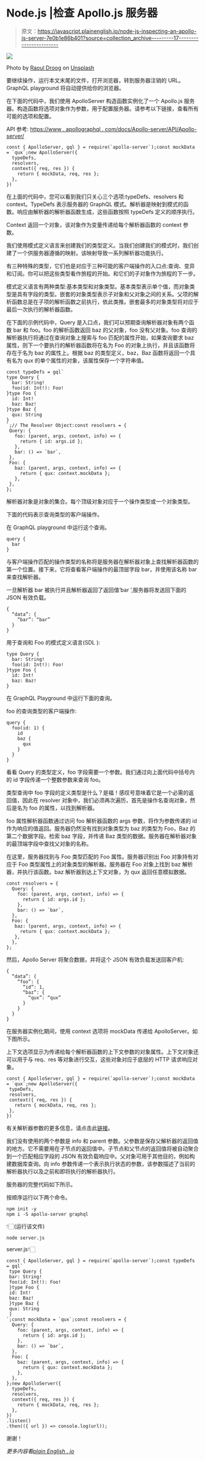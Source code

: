 # Node.js |检查 Apollo.js 服务器

> 原文：<https://javascript.plainenglish.io/node-js-inspecting-an-apollo-js-server-7e0b1e86b401?source=collection_archive---------17----------------------->

![](img/4dd7a0ba5de7c008681f95c8ecfa8d81.png)

Photo by [Raoul Droog](https://unsplash.com/@raouldroog?utm_source=medium&utm_medium=referral) on [Unsplash](https://unsplash.com?utm_source=medium&utm_medium=referral)

要继续操作，运行本文末尾的文件，打开浏览器，转到服务器注销的 URL。GraphQL playground 将自动提供给你的浏览器。

在下面的代码中，我们使用 ApolloServer 构造函数实例化了一个 Apollo.js 服务器。构造函数将选项对象作为参数，用于配置服务器。请参考以下链接，查看所有可能的选项和配置。

API 参考:
[https://www . apollographql . com/docs/Apollo-server/API/Apollo-server/](https://www.apollographql.com/docs/apollo-server/api/apollo-server/)

```
const { ApolloServer, gql } = require(`apollo-server`);const mockData = `qux`;new ApolloServer({
  typeDefs,
  resolvers,
  context({ req, res }) {
    return { mockData, req, res };
  },
})
```

在上面的代码中，您可以看到我们只关心三个选项:typeDefs、resolvers 和 context。TypeDefs 表示服务器的 GraphQL 模式。解析器是映射到模式的函数。响应由解析器的解析器函数生成，这些函数按照 typeDefs 定义的顺序执行。

Context 返回一个对象，该对象作为变量传递给每个解析器函数的 context 参数。

我们使用模式定义语言来创建我们的类型定义。当我们创建我们的模式时，我们创建了一个供服务器遵循的映射。该映射导致一系列解析器功能执行。

有三种特殊的类型，它们也是对应于三种可能的客户端操作的入口点:查询、变异和订阅。你可以把这些类型看作旅程的开始。和它们的子对象作为旅程的下一步。

模式定义语言有两种类型:基本类型和对象类型。基本类型表示单个值，而对象类型是具有字段的类型。嵌套的对象类型表示子对象和父对象之间的关系。父项的解析函数总是在子项的解析函数之前执行，依此类推。嵌套最多的对象类型将对应于最后一次执行的解析器函数。

在下面的示例代码中，Query 是入口点，我们可以预期查询解析器对象有两个函数 bar 和 foo。foo 的解析函数返回 baz 的父对象，foo 没有父对象。foo 查询的解析器执行将通过在查询对象上搜索与 foo 匹配的属性开始，如果查询要求 baz 属性，则下一个要执行的解析器函数将在名为 Foo 的对象上执行，并且该函数将存在于名为 baz 的属性上。根据 baz 的类型定义，baz，Baz 函数将返回一个具有名为 qux 的单个属性的对象，该属性保存一个字符串值。

```
const typeDefs = gql`
type Query {
  bar: String!
  foo(id: Int!): Foo!
}type Foo {
  id: Int!
  baz: Baz!
}type Baz {
  qux: String
}
`;// The Resolver Object:const resolvers = {
 Query: {
   foo: (parent, args, context, info) => {
     return { id: args.id };
   },
   bar: () => `bar`,
 },
 Foo: {
   baz: (parent, args, context, info) => {
     return { qux: context.mockData };
   },
 },
};
```

解析器对象是对象的集合。每个顶级对象对应于一个操作类型或一个对象类型。

下面的代码表示查询类型的客户端操作。

在 GraphQL playground 中运行这个查询。

```
query {
  bar
}
```

与客户端操作匹配的操作类型的名称将是服务器在解析器对象上查找解析器函数的第一个位置。接下来，它将查看客户端操作的最顶层字段 bar，并使用该名称 bar 来查找解析器。

一旦解析器 bar 被执行并且解析器返回了返回值‘bar ’,服务器将发送回下面的 JSON 有效负载。

```
{
  “data”: {
    “bar”: “bar”
  }
}
```

用于查询和 Foo 的模式定义语言(SDL ):

```
type Query {
  bar: String!
  foo(id: Int!): Foo!
}type Foo {
  id: Int!
  baz: Baz!
}
```

在 GraphQL Playground 中运行下面的查询。

foo 的查询类型的客户端操作:

```
query {
  foo(id: 1) {
    id
    baz {
      qux
    }
  }
}
```

看看 Query 的类型定义，foo 字段需要一个参数。我们通过向上面代码中括号内的 id 字段传递一个整数参数来查询 foo。

类型查询中 foo 字段的定义类型是什么？是福！感叹号意味着它是一个必需的返回值，因此在 resolver 对象中，我们必须再次遍历，首先是操作名查询对象，然后是名为 foo 的属性，以找到解析器。

foo 属性解析器函数通过访问 foo 解析器函数的 args 参数，将作为参数传递的 id 作为响应的值返回。服务器仍然没有找到对象类型为 baz 的类型为 Foo，Baz 的第二个数据字段。检索 baz 字段，并传递 Baz 类型的数据。服务器在解析器对象的最顶端字段中查找父对象的名称。

在这里，服务器找到与 Foo 类型匹配的 Foo 属性。服务器识别出 Foo 对象持有对应于 Foo 类型属性上的对象类型的解析器。服务器在 Foo 对象上找到 baz 解析器，并执行该函数。baz 解析器到达上下文对象，为 qux 返回任意模拟数据。

```
const resolvers = {
  Query: {
    foo: (parent, args, context, info) => {
      return { id: args.id };
    },
    bar: () => `bar`,
  },
  Foo: {
   baz: (parent, args, context, info) => {
     return { qux: context.mockData };
   },
  },
};
```

然后，Apollo Server 将聚合数据，并将这个 JSON 有效负载发送回客户机:

```
{
  “data”: {
    “foo”: {
      “id”: 1,
      “baz”: {
        “qux”: “qux”
      }
    }
  }
}
```

在服务器实例化期间，使用 context 选项将 mockData 传递给 ApolloServer。如下图所示。

上下文选项显示为传递给每个解析器函数的上下文参数的对象属性。上下文对象还可以用于与 req、res 等对象进行交互，这些对象对应于底层的 HTTP 请求响应对象。

```
const { ApolloServer, gql } = require(`apollo-server`);const mockData = `qux`;new ApolloServer({
 typeDefs,
 resolvers,
 context({ req, res }) {
   return { mockData, req, res };
 },
})
```

有关解析器参数的更多信息，请点击此[链接](https://www.apollographql.com/docs/apollo-server/data/resolvers/#resolver-arguments)。

我们没有使用的两个参数是 info 和 parent 参数。父参数是保存父解析器的返回值的地方。它不需要用在子节点的返回值中。子节点和父节点的返回值将被自动聚合到一个匹配相应字段的 JSON 有效负载响应中。父对象可用于其他目的，例如构建数据库查询。向 info 参数传递一个表示执行状态的参数，该参数描述了当前的解析器执行以及之前和即将执行的解析器执行。

服务器的完整代码如下所示。

按顺序运行以下两个命令。

```
npm init -y
npm i -S apollo-server graphql
```

👇🏻(运行该文件)

`node server.js`

server.js👇🏻

```
const { ApolloServer, gql } = require(`apollo-server`);const typeDefs = gql`
 type Query {
 bar: String!
 foo(id: Int!): Foo!
 }type Foo {
 id: Int!
 baz: Baz!
 }type Baz {
 qux: String
 }
`;const mockData = `qux`;const resolvers = {
  Query: {
    foo: (parent, args, context, info) => {
      return { id: args.id };
    },
    bar: () => `bar`,
  },
  Foo: {
    baz: (parent, args, context, info) => {
      return { qux: context.mockData };
    },
  },
};new ApolloServer({
  typeDefs,
  resolvers,
  context({ req, res }) {
    return { mockData, req, res };
  },
})
.listen()
.then(({ url }) => console.log(url));
```

谢谢！

*更多内容看*[*plain English . io*](http://plainenglish.io/)